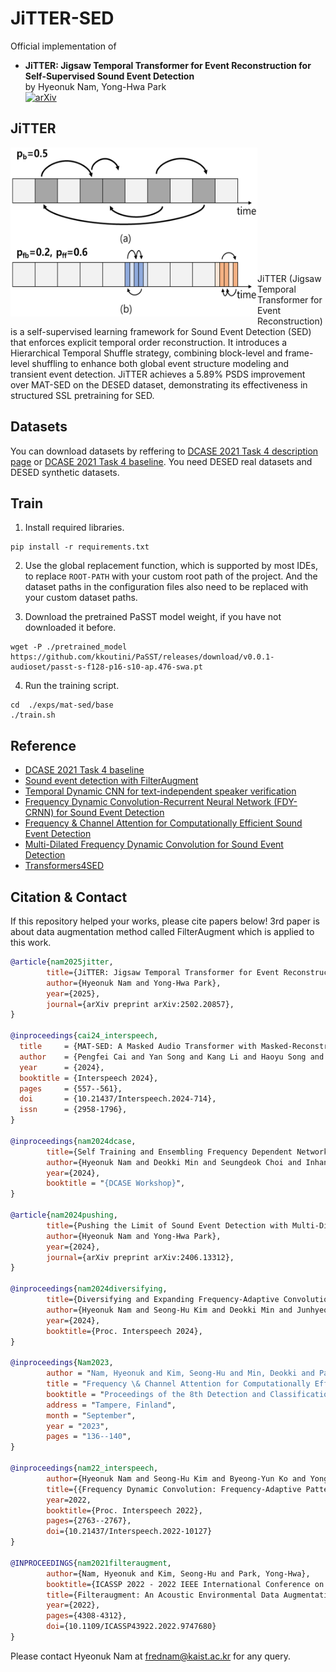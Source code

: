 # JiTTER-SED
Official implementation of <br>
 - **JiTTER: Jigsaw Temporal Transformer for Event Reconstruction for Self-Supervised Sound Event Detection** <br>
by Hyeonuk Nam, Yong-Hwa Park <br>
[![arXiv](https://img.shields.io/badge/arXiv-2502.20857-brightgreen)](https://arxiv.org/abs/2502.20857)<br>


## JiTTER
<img src=./archive/img/jitter.png align="left" height="270" width="395"> <br> <br> <br> <br> <br> <br> <br> <br> <br> <br> <br>

JiTTER (Jigsaw Temporal Transformer for Event Reconstruction) is a self-supervised learning framework for Sound Event Detection (SED) that enforces explicit temporal order reconstruction. It introduces a Hierarchical Temporal Shuffle strategy, combining block-level and frame-level shuffling to enhance both global event structure modeling and transient event detection. JiTTER achieves a 5.89% PSDS improvement over MAT-SED on the DESED dataset, demonstrating its effectiveness in structured SSL pretraining for SED.



## Datasets
You can download datasets by reffering to [DCASE 2021 Task 4 description page](http://dcase.community/challenge2021/task-sound-event-detection-and-separation-in-domestic-environments) or [DCASE 2021 Task 4 baseline](https://github.com/DCASE-REPO/DESED_task). You need DESED real datasets and DESED synthetic datasets.


## Train
1. Install required libraries.
```shell
pip install -r requirements.txt
```

2. Use the global replacement function, which is supported by most IDEs, to replace `ROOT-PATH` with your custom root path of the project. And the dataset paths in the configuration files also need to be replaced with your custom dataset paths.

3. Download the pretrained PaSST model weight, if you have not downloaded it before.
```shell
wget -P ./pretrained_model  https://github.com/kkoutini/PaSST/releases/download/v0.0.1-audioset/passt-s-f128-p16-s10-ap.476-swa.pt
``` 

4. Run the training script.
``` shell
cd  ./exps/mat-sed/base
./train.sh
```

## Reference
- [DCASE 2021 Task 4 baseline](https://github.com/DCASE-REPO/DESED_task) <br>
- [Sound event detection with FilterAugment](https://github.com/frednam93/FilterAugSED) <br>
- [Temporal Dynamic CNN for text-independent speaker verification](https://https://github.com/shkim816/temporal_dynamic_cnn)
- [Frequency Dynamic Convolution-Recurrent Neural Network (FDY-CRNN) for Sound Event Detection](https://github.com/frednam93/FDY-SED)
- [Frequency & Channel Attention for Computationally Efficient Sound Event Detection](https://github.com/frednam93/lightSED)
- [Multi-Dilated Frequency Dynamic Convolution for Sound Event Detection](https://github.com/frednam93/MDFD-SED)
- [Transformers4SED](github.com/cai525/Transformer4SED)

## Citation & Contact
If this repository helped your works, please cite papers below! 3rd paper is about data augmentation method called FilterAugment which is applied to this work.
```bib
@article{nam2025jitter,
        title={JiTTER: Jigsaw Temporal Transformer for Event Reconstruction for Self-Supervised Sound Event Detection}, 
        author={Hyeonuk Nam and Yong-Hwa Park},
        year={2025},
        journal={arXiv preprint arXiv:2502.20857},
}

@inproceedings{cai24_interspeech,
  title     = {MAT-SED: A Masked Audio Transformer with Masked-Reconstruction Based Pre-training for Sound Event Detection},
  author    = {Pengfei Cai and Yan Song and Kang Li and Haoyu Song and Ian McLoughlin},
  year      = {2024},
  booktitle = {Interspeech 2024},
  pages     = {557--561},
  doi       = {10.21437/Interspeech.2024-714},
  issn      = {2958-1796},
}

@inproceedings{nam2024dcase,
        title={Self Training and Ensembling Frequency Dependent Networks with Coarse Prediction Pooling and Sound Event Bounding Boxes}, 
        author={Hyeonuk Nam and Deokki Min and Seungdeok Choi and Inhan Choi and Yong-Hwa Park},
        year={2024},
        booktitle = "{DCASE Workshop}",
}

@article{nam2024pushing,
        title={Pushing the Limit of Sound Event Detection with Multi-Dilated Frequency Dynamic Convolution}, 
        author={Hyeonuk Nam and Yong-Hwa Park},
        year={2024},
        journal={arXiv preprint arXiv:2406.13312},
}

@inproceedings{nam2024diversifying,
        title={Diversifying and Expanding Frequency-Adaptive Convolution Kernels for Sound Event Detection}, 
        author={Hyeonuk Nam and Seong-Hu Kim and Deokki Min and Junhyeok Lee and Yong-Hwa Park},
        year={2024},
        booktitle={Proc. Interspeech 2024},
}

@inproceedings{Nam2023,
        author = "Nam, Hyeonuk and Kim, Seong-Hu and Min, Deokki and Park, Yong-Hwa",
        title = "Frequency \& Channel Attention for Computationally Efficient Sound Event Detection",
        booktitle = "Proceedings of the 8th Detection and Classification of Acoustic Scenes and Events 2023 Workshop (DCASE2023)",
        address = "Tampere, Finland",
        month = "September",
        year = "2023",
        pages = "136--140",
}

@inproceedings{nam22_interspeech,
        author={Hyeonuk Nam and Seong-Hu Kim and Byeong-Yun Ko and Yong-Hwa Park},
        title={{Frequency Dynamic Convolution: Frequency-Adaptive Pattern Recognition for Sound Event Detection}},
        year=2022,
        booktitle={Proc. Interspeech 2022},
        pages={2763--2767},
        doi={10.21437/Interspeech.2022-10127}
}

@INPROCEEDINGS{nam2021filteraugment,
        author={Nam, Hyeonuk and Kim, Seong-Hu and Park, Yong-Hwa},
        booktitle={ICASSP 2022 - 2022 IEEE International Conference on Acoustics, Speech and Signal Processing (ICASSP)}, 
        title={Filteraugment: An Acoustic Environmental Data Augmentation Method}, 
        year={2022},
        pages={4308-4312},
        doi={10.1109/ICASSP43922.2022.9747680}
}
```
Please contact Hyeonuk Nam at frednam@kaist.ac.kr for any query.
